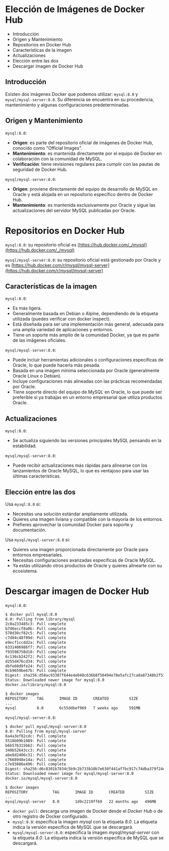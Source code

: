 # Elección de Imágenes de Docker Hub

* Introducción
* Origen y Mantenimiento
* Repositorios en Docker Hub
* Características de la imagen
* Actualizaciones
* Elección entre las dos
* Descargar imagen de Docker Hub

## Introducción

Existen dos imágenes Docker que podemos utilizar: `mysql:8.0` y `mysql/mysql-server:8.0`. Su diferencia se encuentra en su procedencia, mantenimiento y algunas configuraciones predeterminadas.

## Origen y Mantenimiento

`mysql:8.0`:
* __Origen__: es parte del repositorio oficial de imágenes de Docker Hub, conocido como "Official Images".
* __Mantenimiento__: es mantenida directamente por el equipo de Docker en colaboración con la comunidad de MySQL.
* __Verificación__: tiene revisiones regulares para cumplir con las pautas de seguridad de Docker Hub.

`mysql/mysql-server:8.0`:
* __Origen__: proviene directamente del equipo de desarrollo de MySQL en Oracle y está alojada en un repositorio específico dentro de Docker Hub.
* __Mantenimiento__: es mantenida exclusivamente por Oracle y sigue las actualizaciones del servidor MySQL publicadas por Oracle.

# Repositorios en Docker Hub

`mysql:8.0`: su repositorio oficial es [https://hub.docker.com/_/mysql](https://hub.docker.com/_/mysql)

`mysql/mysql-server:8.0`: su repositorio oficial está gestionado por Oracle y es [https://hub.docker.com/r/mysql/mysql-server](https://hub.docker.com/r/mysql/mysql-server)

## Características de la imagen

`mysql:8.0`:
* Es más ligera.
* Generalmente basada en Debian o Alpine, dependiendo de la etiqueta utilizada (puedes verificar con docker inspect).
* Está diseñada para ser una implementación más general, adecuada para una amplia variedad de aplicaciones y entornos.
* Tiene un soporte más amplio de la comunidad Docker, ya que es parte de las imágenes oficiales.

`mysql/mysql-server:8.0`:
* Puede incluir herramientas adicionales o configuraciones específicas de Oracle, lo que puede hacerla más pesada.
* Basada en una imagen mínima seleccionada por Oracle (generalmente Oracle Linux o Debian).
* Incluye configuraciones más alineadas con las prácticas recomendadas por Oracle.
* Tiene soporte directo del equipo de MySQL en Oracle, lo que puede ser preferible si ya trabajas en un entorno empresarial que utiliza productos Oracle.

## Actualizaciones

`mysql:8.0`:
* Se actualiza siguiendo las versiones principales MySQL pensando en la estabilidad.

`mysql/mysql-server:8.0`:
* Puede recibir actualizaciones más rápidas para alinearse con los lanzamientos de Oracle MySQL, lo que es ventajoso para usar las últimas características.

## Elección entre las dos

Usa `mysql:8.0` si:
* Necesitas una solución estándar ampliamente utilizada.
* Quieres una imagen liviana y compatible con la mayoría de los entornos.
* Prefieres aprovechar la comunidad Docker para soporte y documentación.

Usa `mysql/mysql-server:8.0` si:
* Quieres una imagen proporcionada directamente por Oracle para entornos empresariales.
* Necesitas configuraciones avanzadas específicas de Oracle MySQL.
* Ya estás utilizando otros productos de Oracle y quieres alinearte con su ecosistema.

# Descargar imagen de Docker Hub

`mysql:8.0`:

```bash
$ docker pull mysql:8.0
8.0: Pulling from library/mysql
2c0a233485c3: Pull complete
b746eccf8a0b: Pull complete
570d30cf82c5: Pull complete
c7d84c48f09d: Pull complete
e9ecf1ccdd2a: Pull complete
6331406986f7: Pull complete
f93598758d10: Pull complete
6c136cb242f2: Pull complete
d255d476cd34: Pull complete
dbfe60d9fe24: Pull complete
9cb9659be67b: Pull complete
Digest: sha256:d58ac93387f644e4e040c636b8f50494e78e5afc27ca0a87348b2f577da2b7ff
Status: Downloaded newer image for mysql:8.0
docker.io/library/mysql:8.0
```

```bash
$ docker images
REPOSITORY    TAG       IMAGE ID       CREATED         SIZE
...
mysql         8.0       6c55ddbef969   7 weeks ago     591MB
```

`mysql/mysql-server:8.0`:

```bash
$ docker pull mysql/mysql-server:8.0
8.0: Pulling from mysql/mysql-server
6a4a3ef82cdc: Pull complete
5518b09b1089: Pull complete
b6b576315b62: Pull complete
349b52643cc3: Pull complete
abe8d2406c31: Pull complete
c7668948e14a: Pull complete
c7e93886e496: Pull complete
Digest: sha256:d6c8301b7834c5b9c2b733b10b7e630f441af7bc917c74dba379f24eeeb6a313
Status: Downloaded newer image for mysql/mysql-server:8.0
docker.io/mysql/mysql-server:8.0
```

```bash
$ docker images
REPOSITORY           TAG       IMAGE ID       CREATED         SIZE
...
mysql/mysql-server   8.0       1d9c2219ff69   22 months ago   496MB
```

* `docker pull`: descarga una imagen de Docker desde el _Docker Hub_ o de otro registro de Docker configurado.
* `mysql:8.0`: especifica la imagen _mysql_ con la etiqueta _8.0_. La etiqueta indica la versión específica de MySQL que se descargará.
* `mysql/mysql-server:8.0`: especifica la imagen _mysql/mysql-server_ con la etiqueta _8.0_. La etiqueta indica la versión específica de MySQL que se descargará.
